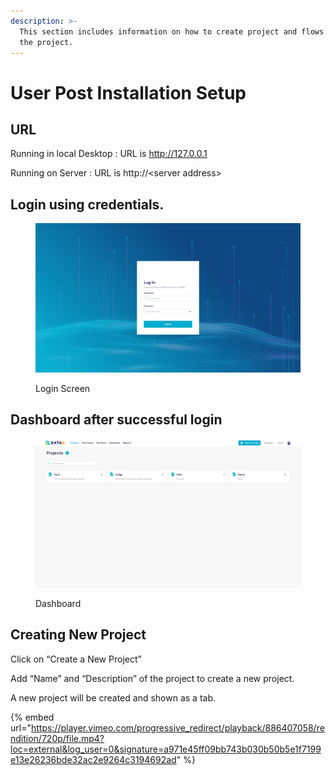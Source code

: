 ```yaml
---
description: >-
  This section includes information on how to create project and flows inside
  the project.
---
```


# User Post Installation Setup

## URL

Running in local Desktop : URL is http://127.0.0.1

Running on Server : URL is http://\<server address>

## Login using credentials.

<figure><img src="../.gitbook/assets/image (49).png" alt=""><figcaption><p>Login Screen</p></figcaption></figure>

## Dashboard after successful login

<figure><img src="../.gitbook/assets/Screenshot (448).png" alt=""><figcaption><p>Dashboard</p></figcaption></figure>

## Creating New Project

Click on “Create a New Project”

Add “Name” and “Description” of the project to create a new project.

A new project will be created and shown as a tab.

{% embed url="https://player.vimeo.com/progressive_redirect/playback/886407058/rendition/720p/file.mp4?loc=external&log_user=0&signature=a971e45ff09bb743b030b50b5e1f7199e13e26236bde32ac2e9264c3194692ad" %}
